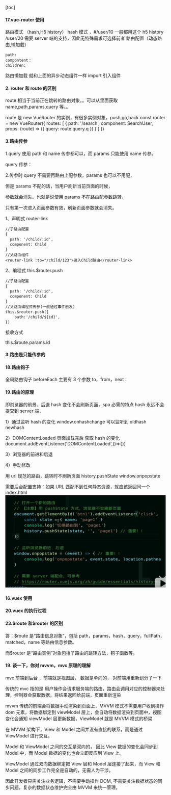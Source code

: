 [toc]

#### 17.vue-router 使用

路由模式 （hash,H5 history）
hash 模式 ，#/user/10 一般都用这个
h5 history /user/20 需要 server 端的支持，因此无特殊需求可选择前者
路由配置（动态路由,懒加载）

```
path:
compontent：
children:
```

路由懒加载 就和上面的异步动态组件一样 import 引入组件

#### 2. router 和 route 的区别

route 相当于当前正在跳转的路由对象。。可以从里面获取 name,path,params,query 等。。

route 是 new VueRouter 的实例，有很多实例对象，push,go,back
const router = new VueRouter({
routes: [
{ path: '/search', component: SearchUser, props: (route) => ({ query: route.query.q }) }
]
})

#### 3.路由传参

1.query 使用 path 和 name 传参都可以，而 params 只能使用 name 传参。

query 传参：

2.传参时 query 不需要再路由上配参数，params 也可以不用配，

但是 params 不配的话，当用户刷新当前页面的时候，

参数就会消失。也就是说使用 params 不在路由配参数跳转，

只有第一次进入页面参数有效，刷新页面参数就会消失。

1、声明式 router-link

```
//子路由配置
{
  path: '/child/:id',
  component: Child
}
//父路由组件
<router-link :to="/child/123">进入Child路由</router-link>

```

2、编程式 this.\$router.push

```
//子路由配置
{
  path: '/child/:id',
  component: Child
}
//父路由编程式传参(一般通过事件触发)
this.$router.push({
    path:'/child/${id}',
})
```

接收方式

this.\$route.params.id

#### 3.路由是只能传参的

#### 18.路由钩子

全局路由钩子
beforeEach 主要有 3 个参数 to，from，next：

#### 19.路由的原理

即浏览器的前景、后退
hash 变化不会刷新页面，spa 必需的特点
hash 永远不会提交到 server 端，

1）通过监听 hash 的变化
window.onhashchange 可以监听到 oldhash newhash

2）DOMContentLoaded 页面加载完后 获取 hash 的变化
document.addEventListener('DOMContentLoaded',()=>{})

3）浏览器的前进和后退

4）手动修改

用 url 规范的路由，跳转时不刷新页面
history.pushState
window.onpopstate

需要后台配置支持：如果 URL 匹配不到任何静态资源，就应该返回同一个 index.html
![](./history-route原理.jpg)

#### 16.vuex 使用

#### 20.vuex 的执行过程

#### 23.\$route 和\$router 的区别

答：\$route 是“路由信息对象”，包括 path，params，hash，query，fullPath，matched，name 等路由信息参数。

而\$router 是“路由实例”对象包括了路由的跳转方法，钩子函数等。

#### 19. 谈一下，你对 mvvm，mvc 原理的理解

mvc 前端到后台 ，前端就是视图层， 数据是单向的，
对前端用重新划分了一下

传统的 mvc 指的是 用户操作会请求服务端的路由，路由会调用对应的控制器来处理，控制器会获取数据，将结果返回给前端，页面重新渲染

mvvm 传统的前端会将数据手动渲染到页面上，MVVM 模式不需要用户收到操作 dom 元素，将数据绑定到 viewModel 层上，会自动将数据渲染到页面中，视图变化会通知 viewModel 层更新数据，ViewModel 就是 MVVM 模式的桥梁

在 MVVM 架构下，View 和 Model 之间并没有直接的联系，而是通过 ViewModel 进行交互。

Model 和 ViewModel 之间的交互是双向的， 因此 View 数据的变化会同步到 Model 中，而 Model 数据的变化也会立即反应到 View 上。

ViewModel 通过双向数据绑定把 View 层和 Model 层连接了起来，而 View 和 Model 之间的同步工作完全是自动的，无需人为干涉。

因此开发者只需关注业务逻辑，不需要手动操作 DOM, 不需要关注数据状态的同步问题，复杂的数据状态维护完全由 MVVM 来统一管理。
